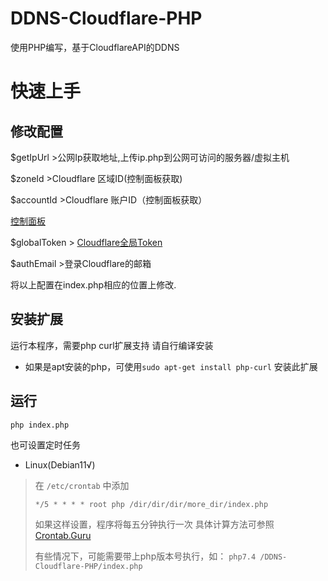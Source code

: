 # DDNS-Cloudflare-PHP

使用PHP编写，基于CloudflareAPI的DDNS

# 快速上手

## 修改配置
$getIpUrl >公网Ip获取地址,上传ip.php到公网可访问的服务器/虚拟主机

$zoneId >Cloudflare 区域ID(控制面板获取)

$accountId >Cloudflare 账户ID（控制面板获取）

[控制面板](https://dash.cloudflare.com/)


$globalToken > [Cloudflare全局Token](https://dash.cloudflare.com/profile/api-tokens)

$authEmail >登录Cloudflare的邮箱

将以上配置在index.php相应的位置上修改.

## 安装扩展
运行本程序，需要php curl扩展支持
请自行编译安装
 - 如果是apt安装的php，可使用`sudo apt-get install php-curl` 安装此扩展

## 运行

`php index.php`

也可设置定时任务

 - Linux(Debian11√)

>在 `/etc/crontab` 中添加
>
>`*/5 * * * * root php /dir/dir/dir/more_dir/index.php`
>
>如果这样设置，程序将每五分钟执行一次
>具体计算方法可参照[Crontab.Guru](https://crontab.guru/)
>
>有些情况下，可能需要带上php版本号执行，如：
>`php7.4 /DDNS-Cloudflare-PHP/index.php`



